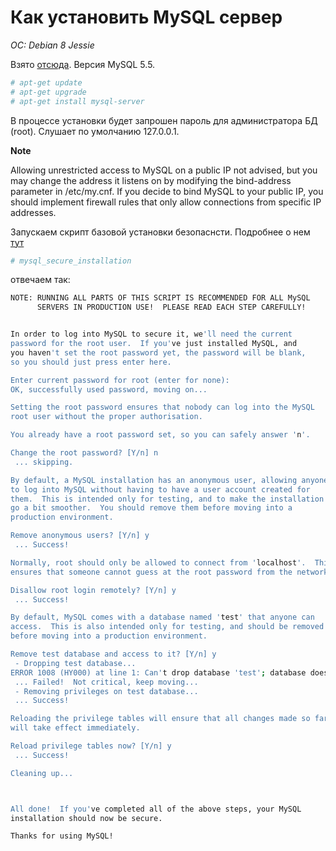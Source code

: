 # Как установить MySQL сервер
*OC: Debian 8 Jessie*

Взято [отсюда](https://www.linode.com/docs/databases/mysql/how-to-install-mysql-on-debian-8). Версия MySQL 5.5.

```bash
# apt-get update
# apt-get upgrade
# apt-get install mysql-server
```
В процессе установки будет запрошен пароль для администратора БД (root).
Слушает по умолчанию 127.0.0.1.

**Note**

Allowing unrestricted access to MySQL on a public IP not advised, but you may change the address it listens on by modifying the bind-address parameter in /etc/my.cnf. If you decide to bind MySQL to your public IP, you should implement firewall rules that only allow connections from specific IP addresses.

Запускаем скрипт базовой установки безопаснсти. Подробнее о нем [тут](https://dev.mysql.com/doc/refman/5.7/en/mysql-secure-installation.html) 
```bash
# mysql_secure_installation
```

отвечаем так:
```bash
NOTE: RUNNING ALL PARTS OF THIS SCRIPT IS RECOMMENDED FOR ALL MySQL
      SERVERS IN PRODUCTION USE!  PLEASE READ EACH STEP CAREFULLY!


In order to log into MySQL to secure it, we'll need the current
password for the root user.  If you've just installed MySQL, and
you haven't set the root password yet, the password will be blank,
so you should just press enter here.

Enter current password for root (enter for none):
OK, successfully used password, moving on...

Setting the root password ensures that nobody can log into the MySQL
root user without the proper authorisation.

You already have a root password set, so you can safely answer 'n'.

Change the root password? [Y/n] n
 ... skipping.

By default, a MySQL installation has an anonymous user, allowing anyone
to log into MySQL without having to have a user account created for
them.  This is intended only for testing, and to make the installation
go a bit smoother.  You should remove them before moving into a
production environment.

Remove anonymous users? [Y/n] y
 ... Success!

Normally, root should only be allowed to connect from 'localhost'.  This
ensures that someone cannot guess at the root password from the network.

Disallow root login remotely? [Y/n] y
 ... Success!

By default, MySQL comes with a database named 'test' that anyone can
access.  This is also intended only for testing, and should be removed
before moving into a production environment.

Remove test database and access to it? [Y/n] y
 - Dropping test database...
ERROR 1008 (HY000) at line 1: Can't drop database 'test'; database doesn't exist
 ... Failed!  Not critical, keep moving...
 - Removing privileges on test database...
 ... Success!

Reloading the privilege tables will ensure that all changes made so far
will take effect immediately.

Reload privilege tables now? [Y/n] y
 ... Success!

Cleaning up...



All done!  If you've completed all of the above steps, your MySQL
installation should now be secure.

Thanks for using MySQL!
```
